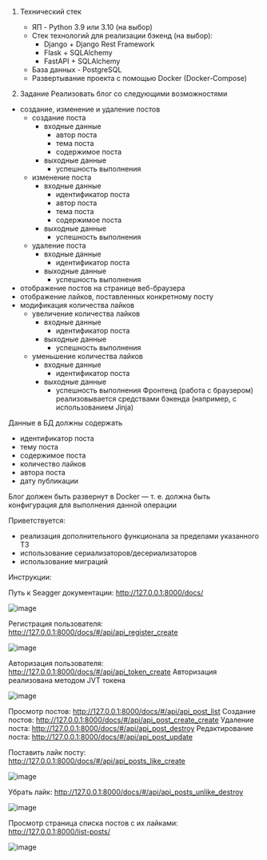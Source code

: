 1. Технический стек
	- ЯП - Python 3.9 или 3.10 (на выбор)
	- Стек технологий для реализации бэкенд (на выбор):
		- Django + Django Rest Framework
		- Flask + SQLAlchemy
		- FastAPI + SQLAlchemy
	- База данных - PostgreSQL
	- Развертывание проекта с помощью Docker (Docker-Compose)

2. Задание
Реализовать блог со следующими возможностями
- создание, изменение и удаление постов
	- создание поста
		- входные данные
			- автор поста
			- тема поста
			- содержимое поста
		- выходные данные
			- успешность выполнения 
	- изменение поста
		- входные данные
			- идентификатор поста
			- автор поста
			- тема поста
			- содержимое поста
		- выходные данные
			- успешность выполнения 
	- удаление поста
		- входные данные
			- идентификатор поста
		- выходные данные
			- успешность выполнения
- отображение постов на странице веб-браузера
- отображение лайков, поставленных конкретному посту
- модификация количества лайков
	- увеличение количества лайков
		- входные данные
			- идентификатор поста
		- выходные данные
			- успешность выполнения
	- уменьшение количества лайков
		- входные данные
			- идентификатор поста
		- выходные данные
			- успешность выполнения
Фронтенд (работа с браузером) реализовывается средствами бэкенда (например, с использованием Jinja)

Данные в БД должны содержать
- идентификатор поста
- тему поста
- содержимое поста
- количество лайков
- автора поста
- дату публикации

Блог должен быть развернут в Docker — т. е. должна быть конфигурация для выполнения данной операции

Приветствуется:
- реализация дополнительного функционала за пределами указанного ТЗ
- использование сериализаторов/десериализаторов
- использование миграций

Инструкции:

Путь к Seagger документации: http://127.0.0.1:8000/docs/

![image](https://github.com/user-attachments/assets/fc1c6aa9-9d1c-47b6-8c1f-43eb71a8bd58)

Регистрация пользователя: http://127.0.0.1:8000/docs/#/api/api_register_create

![image](https://github.com/user-attachments/assets/fdca21a1-083e-4702-b265-fb9db4f6155e)

Авторизация пользователя: http://127.0.0.1:8000/docs/#/api/api_token_create
Авторизация реализована методом JVT токена

![image](https://github.com/user-attachments/assets/cebb5352-164c-438c-b2ec-c1548103d433)

Просмотр постов: http://127.0.0.1:8000/docs/#/api/api_post_list
Создание постов: http://127.0.0.1:8000/docs/#/api/api_post_create_create
Удаление поста: http://127.0.0.1:8000/docs/#/api/api_post_destroy
Редактирование поста: http://127.0.0.1:8000/docs/#/api/api_post_update

Поставить лайк посту: http://127.0.0.1:8000/docs/#/api/api_posts_like_create

![image](https://github.com/user-attachments/assets/7b9955c0-d543-46e6-a957-2fdb20b68992)

Убрать лайк: http://127.0.0.1:8000/docs/#/api/api_posts_unlike_destroy

![image](https://github.com/user-attachments/assets/bee1c096-c35d-4f6b-af0d-1ddafe3bb6e1)

Просмотр страница списка постов с их лайками: http://127.0.0.1:8000/list-posts/

![image](https://github.com/user-attachments/assets/1cdf487e-ad10-48b1-9ade-04cf6475f699)


